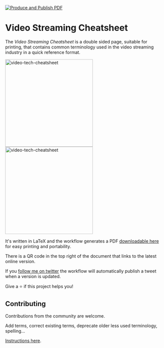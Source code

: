 [![Produce and Publish PDF](https://github.com/robert-will-brown/video-streaming-cheatsheet/actions/workflows/produce-pdf.yml/badge.svg?branch=main)](https://github.com/robert-will-brown/video-streaming-cheatsheet/actions/workflows/produce-pdf.yml)

# Video Streaming Cheatsheet

The *Video Streaming Cheatsheet* is a double sided page, suitable for printing, that contains common terminology used in the video streaming industry in a quick reference format.  

<p>
  <a href="https://video-streaming-cheatsheet.s3.eu-west-2.amazonaws.com/artifacts/video-streaming-cheatsheet.pdf">
    <img src="https://video-streaming-cheatsheet.s3.eu-west-2.amazonaws.com/artifacts/video-streaming-cheatsheet-thumbnail-p1.jpg" alt="video-tech-cheatsheet" height="280">
    <img src="https://video-streaming-cheatsheet.s3.eu-west-2.amazonaws.com/artifacts/video-streaming-cheatsheet-thumbnail-p2.jpg" alt="video-tech-cheatsheet" height="280">
  </a>
</p>



It's written in LaTeX and the workflow generates a PDF [downloadable here](https://video-streaming-cheatsheet.s3.eu-west-2.amazonaws.com/artifacts/video-streaming-cheatsheet.pdf) for easy printing and portability.

There is a QR code in the top right of the document that links to the latest online version.

If you [follow me on twitter](https://twitter.com/robert_w_brown) the workflow will automatically publish a tweet when a version is updated.

Give a ⭐️ if this project helps you!

## Contributing

Contributions from the community are welcome.

Add terms, correct existing terms, deprecate older less used terminology, spelling...

[Instructions here](CONTRIBUTING.md).
